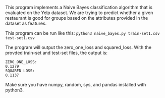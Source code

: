 This program implements a Naive Bayes classification algorithm that is evaluated on the Yelp dataset. We are trying to predict whether a given restaurant is good for groups based on the attributes provided in the dataset as features. 


This program can be run like this:
`python3 naive_bayes.py train-set1.csv test-set1.csv`

The program will output the zero_one_loss and squared_loss. With the provded train-set and test-set files, the output is:
```
ZERO_ONE_LOSS:
0.1279
SQUARED LOSS:
0.1137
```

Make sure you have numpy, random, sys, and pandas installed with python3. 